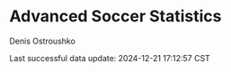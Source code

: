 # Advanced Soccer Statistics
Denis Ostroushko

<!-- gfm -->

Last successful data update: 2024-12-21 17:12:57 CST
